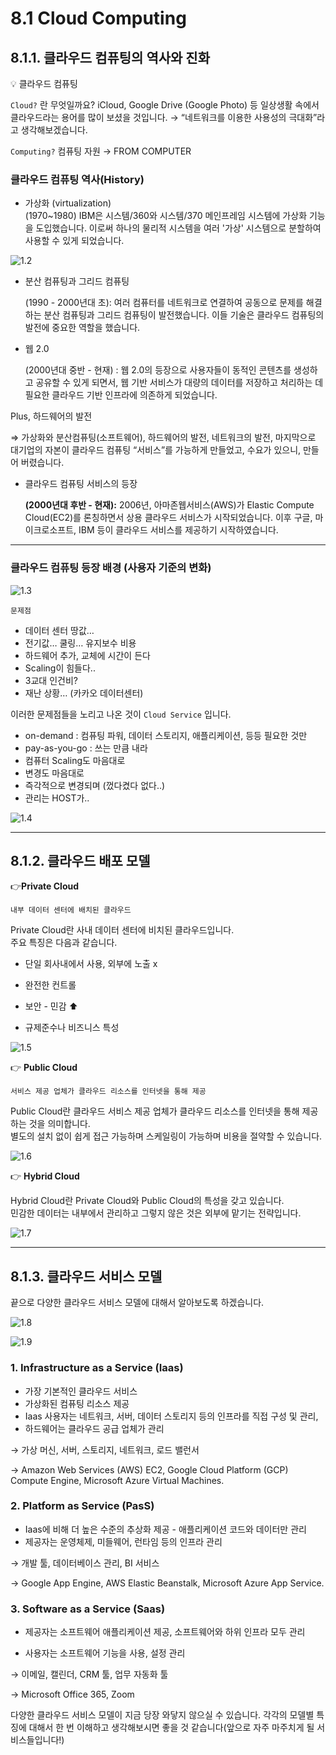 # 8.1 Cloud Computing

## 8.1.1. 클라우드 컴퓨팅의 역사와 진화

<aside>
💡 클라우드 컴퓨팅
</aside>

`Cloud?` 란 무엇일까요?  iCloud, Google Drive (Google Photo) 등 일상생활 속에서 클라우드라는 용어를 많이 보셨을 것입니다.  → “네트워크를 이용한 사용성의 극대화”라고 생각해보겠습니다.

`Computing?` 컴퓨팅 자원 → FROM COMPUTER



### 클라우드 컴퓨팅 역사(History)
- 가상화 (virtualization)    
    (1970~1980) IBM은 시스템/360와 시스템/370 메인프레임 시스템에 가상화 기능을 도입했습니다. 이로써 하나의 물리적 시스템을 여러 '가상' 시스템으로 분할하여 사용할 수 있게 되었습니다.
    

![1.2](./images/1.2.png)

- 분산 컴퓨팅과 그리드 컴퓨팅
    
    (1990 - 2000년대 초): 여러 컴퓨터를 네트워크로 연결하여 공동으로 문제를 해결하는 분산 컴퓨팅과 그리드 컴퓨팅이 발전했습니다. 이들 기술은 클라우드 컴퓨팅의 발전에 중요한 역할을 했습니다.
    
- 웹 2.0
    
    (2000년대 중반 - 현재) : 웹 2.0의 등장으로 사용자들이 동적인 콘텐츠를 생성하고 공유할 수 있게 되면서, 웹 기반 서비스가 대량의 데이터를 저장하고 처리하는 데 필요한 클라우드 기반 인프라에 의존하게 되었습니다.
    

Plus, 하드웨어의 발전

⇒ 가상화와 분산컴퓨팅(소프트웨어), 하드웨어의 발전, 네트워크의 발전, 마지막으로 대기업의 자본이 클라우드 컴퓨팅 “서비스”를 가능하게 만들었고, 수요가 있으니, 만들어 버렸습니다.

- 클라우드 컴퓨팅 서비스의 등장
    
    **(2000년대 후반 - 현재):** 2006년, 아마존웹서비스(AWS)가 Elastic Compute Cloud(EC2)를 론칭하면서 상용 클라우드 서비스가 시작되었습니다. 이후 구글, 마이크로소프트, IBM 등이 클라우드 서비스를 제공하기 시작하였습니다.
    

---

### 클라우드 컴퓨팅 등장 배경 (사용자 기준의 변화)

![1.3](./images/1.3.png)

`문제점`

- 데이터 센터 땅값…
- 전기값… 쿨링… 유지보수 비용
- 하드웨어 추가, 교체에 시간이 든다
- Scaling이 힘들다..
- 3교대 인건비?
- 재난 상황… (카카오 데이터센터)

이러한 문제점들을 노리고 나온 것이 `Cloud Service` 입니다.

- on-demand : 컴퓨팅 파워, 데이터 스토리지, 애플리케이션, 등등 필요한 것만
- pay-as-you-go : 쓰는 만큼 내라
- 컴퓨터 Scaling도 마음대로
- 변경도 마음대로
- 즉각적으로 변경되며 (껐다켰다 없다..)
- 관리는 HOST가..

![1.4](./images/1.4.png)

---

## 8.1.2. 클라우드 배포 모델

<aside>

👉**Private Cloud**

`내부 데이터 센터에 배치된 클라우드` 

Private Cloud란 사내 데이터 센터에 비치된 클라우드입니다.<br>
주요 특징은 다음과 같습니다. 
* 단일 회사내에서 사용, 외부에 노출 x 

* 완전한 컨트롤

* 보안 - 민감 ⬆️

* 규제준수나 비즈니스 특성

</aside>

![1.5](./images/1.5.png)

<aside>

👉 **Public Cloud**

`서비스 제공 업체가 클라우드 리소스를 인터넷을 통해 제공`

Public Cloud란 클라우드 서비스 제공 업체가 클라우드 리소스를 인터넷을 통해 제공하는 것을 의미합니다.<br>
별도의 설치 없이 쉽게 접근 가능하며 스케일링이 가능하며 비용을 절약할 수 있습니다.

</aside>

![1.6](./images/1.6.png)

<aside>

👉 **Hybrid Cloud**

Hybrid Cloud란 Private Cloud와 Public Cloud의 특성을 갖고 있습니다.<br>
민감한 데이터는 내부에서 관리하고 그렇지 않은 것은 외부에 맡기는 전략입니다.

</aside>

![1.7](./images/1.7.png)

---

## 8.1.3. 클라우드 서비스 모델

끝으로 다양한 클라우드 서비스 모델에 대해서 알아보도록 하겠습니다.

![1.8](./images/1.8.png)

![1.9](./images/1.9.png)

### 1. Infrastructure as a Service (Iaas)
- 가장 기본적인 클라우드 서비스
- 가상화된 컴퓨팅 리소스 제공
- Iaas 사용자는 네트워크, 서버, 데이터 스토리지 등의 인프라를 직접 구성 및 관리,
- 하드웨어는 클라우드 공급 업체가 관리

→ 가상 머신, 서버, 스토리지, 네트워크, 로드 밸런서

→ Amazon Web Services (AWS) EC2, Google Cloud Platform (GCP) Compute Engine, Microsoft Azure Virtual Machines.

### 2. Platform as Service (PasS)
* Iaas에 비해 더 높은 수준의 추상화 제공 - 애플리케이션 코드와 데이터만 관리
* 제공자는 운영체제, 미들웨어, 런타임 등의 인프라 관리

→ 개발 툴, 데이터베이스 관리, BI 서비스

→ Google App Engine, AWS Elastic Beanstalk, Microsoft Azure App Service.
    
### 3. Software as a Service (Saas)
    
* 제공자는 소프트웨어 애플리케이션 제공, 소프트웨어와 하위 인프라 모두 관리

* 사용자는 소프트웨어 기능을 사용, 설정 관리

→ 이메일, 캘린더, CRM 툴, 업무 자동화 툴

→ Microsoft Office 365, Zoom 

다양한 클라우드 서비스 모델이 지금 당장 와닿지 않으실 수 있습니다. 각각의 모델별 특징에 대해서 한 번 이해하고 생각해보시면 좋을 것 같습니다(앞으로 자주 마주치게 될 서비스들입니다!)


<script src="https://utteranc.es/client.js"
        repo="Pseudo-Lab/data-engineering-for-everybody"
        issue-term="pathname"
        label="comments"
        theme="preferred-color-scheme"
        crossorigin="anonymous"
        async>
</script>